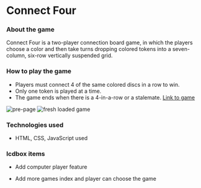 # Connect Four

### About the game

Connect Four is a two-player connection board game, in which the players choose a color and then take turns dropping colored tokens into a seven-column, six-row vertically suspended grid. 

### How to play the game

* Players must connect 4 of the same colored discs in a row to win.
* Only one token is played at a time.
* The game ends when there is a 4-in-a-row or a stalemate.
[Link to game](https://modest-mestorf-9cc18e.netlify.app/index.html)

![pre-page](https://i.imgur.com/bjzGapO.png)
![fresh loaded game](https://i.imgur.com/64aipKe.png)

### Technologies used

* HTML, CSS, JavaScript used


### Icdbox items

 * Add computer player feature

 * Add more games index and player can choose the game